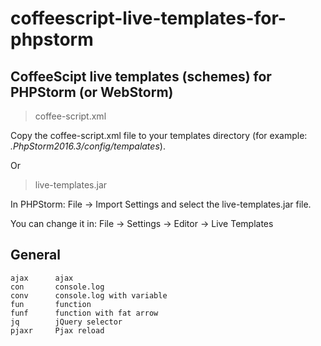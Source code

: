 # coffeescript-live-templates-for-phpstorm
## CoffeeScipt live templates (schemes) for PHPStorm (or WebStorm)

> coffee-script.xml

Copy the coffee-script.xml file to your templates directory (for example: *.PhpStorm2016.3/config/tempalates*).

Or

> live-templates.jar

In PHPStorm: File -> Import Settings and select the live-templates.jar file.

You can change it in: File -> Settings -> Editor -> Live Templates 

## General
```
ajax      ajax
con       console.log
conv      console.log with variable
fun       function
funf      function with fat arrow
jq        jQuery selector
pjaxr     Pjax reload
```
